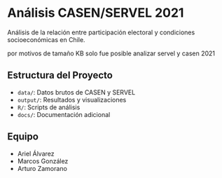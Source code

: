 # Análisis CASEN/SERVEL 2021
Análisis de la relación entre participación electoral y condiciones socioeconómicas en Chile.

por motivos de tamaño KB solo fue posible analizar servel y casen 2021
## Estructura del Proyecto
- `data/`: Datos brutos de CASEN y SERVEL
- `output/`: Resultados y visualizaciones
- `R/`: Scripts de análisis
- `docs/`: Documentación adicional

## Equipo
- Ariel Álvarez
- Marcos González
- Arturo Zamorano
